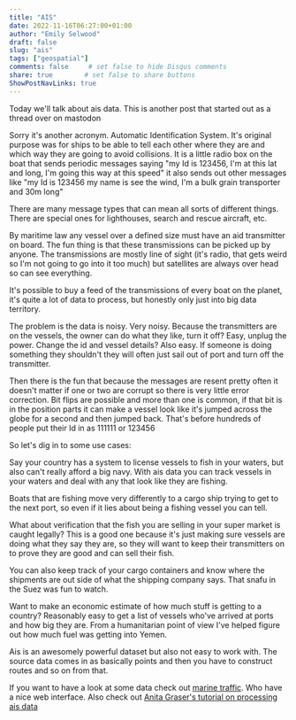 ```yaml
---
title: "AIS"
date: 2022-11-16T06:27:00+01:00
author: "Emily Selwood"
draft: false
slug: "ais"
tags: ["geospatial"]
comments: false     # set false to hide Disqus comments
share: true        # set false to share buttons
ShowPostNavLinks: true
---
```


Today we'll talk about ais data. This is another post that started out as a thread over on mastodon

Sorry it's another acronym. Automatic Identification System. It's original purpose was for ships to be able to tell each other where they are and which way they are going to avoid collisions. It is a little radio box on the boat that sends periodic messages saying "my Id is 123456, I'm at this lat and long, I'm going this way at this speed" it also sends out other messages like "my Id is 123456 my name is see the wind, I'm a bulk grain transporter and 30m long"

There are many message types that can mean all sorts of different things. There are special ones for lighthouses, search and rescue aircraft, etc.

By maritime law any vessel over a defined size must have an aid transmitter on board. The fun thing is that these transmissions can be picked up by anyone. The transmissions are mostly line of sight (it's radio, that gets weird so I'm not going to go into it too much) but satellites are always over head so can see everything.

It's possible to buy a feed of the transmissions of every boat on the planet, it's quite a lot of data to process, but honestly only just into big data territory. 

The problem is the data is noisy. Very noisy.   Because the transmitters are on the vessels, the owner can do what they like, turn it off? Easy, unplug the power. Change the id and vessel details? Also easy. If someone is doing something they shouldn't they will often just sail out of port and turn off the transmitter.

Then there is the fun that because the messages are resent pretty often it doesn't matter if one or two are corrupt so there is very little error correction. Bit flips are possible and more than one is common, if that bit is in the position parts it can make a vessel look like it's jumped across the globe for a second and then jumped back. That's before hundreds of people put their Id in as 111111 or 123456

So let's dig in to some use cases: 

Say your country has a system to license vessels to fish in your waters, but also can't really afford a big navy. With ais data you can track vessels in your waters and deal with any that look like they are fishing.

Boats that are fishing move very differently to a cargo ship trying to get to the next port, so even if it lies about being a fishing vessel you can tell.

What about verification that the fish you are selling in your super market is caught legally? This is a good one because it's just making sure vessels are doing what they say they are, so they will want to keep their transmitters on to prove they are good and can sell their fish.

You can also keep track of your cargo containers and know where the shipments are out side of what the shipping company says. That snafu in the Suez was fun to watch.

Want to make an economic estimate of how much stuff is getting to a country? Reasonably easy to get a list of vessels who've arrived at ports and how big they are. From a humanitarian point of view I've helped figure out how much fuel was getting into Yemen.

Ais is an awesomely powerful dataset but also not easy to work with. The source data comes in as basically points and then you have to construct routes and so on from that.

If you want to have a look at some data check out [marine traffic](https://www.marinetraffic.com/en/ais/home/centerx:-12.0/centery:25.0/zoom:4). Who have a nice web interface. Also check out [Anita Graser's tutorial on processing ais data](https://github.com/anitagraser/EDA-protocol-movement-data)